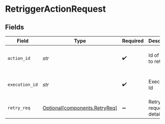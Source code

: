 # RetriggerActionRequest


## Fields

| Field                                                                | Type                                                                 | Required                                                             | Description                                                          | Example                                                              |
| -------------------------------------------------------------------- | -------------------------------------------------------------------- | -------------------------------------------------------------------- | -------------------------------------------------------------------- | -------------------------------------------------------------------- |
| `action_id`                                                          | *str*                                                                | :heavy_check_mark:                                                   | Id of Action to retry.                                               | 9ec3711b-db63-449c-b894-54d5bb622a8f                                 |
| `execution_id`                                                       | *str*                                                                | :heavy_check_mark:                                                   | Execution Id                                                         | 9baf184f-bc81-4128-bca3-d974c90a12c4                                 |
| `retry_req`                                                          | [Optional[components.RetryReq]](../../models/components/retryreq.md) | :heavy_minus_sign:                                                   | Retry request details.                                               |                                                                      |